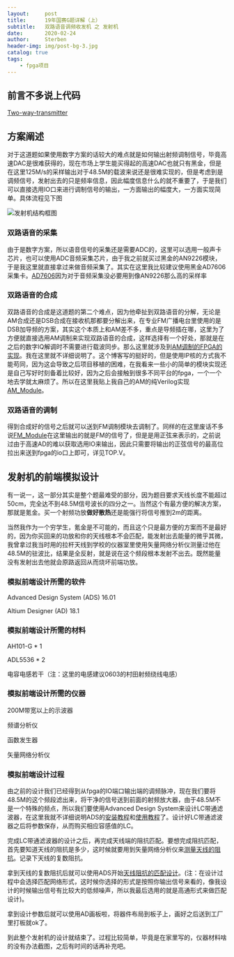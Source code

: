 ```yaml
---
layout:     post
title:      19年国赛G题详解（上）
subtitle:   双路语音调频收发机 之 发射机
date:       2020-02-24
author:     Sterben
header-img: img/post-bg-3.jpg
catalog: true
tags:
    - fpga项目
---
```

## 前言不多说上代码

[Two-way-transmitter](https://github.com/Bestduan/Two-way-transmitter)

## 方案阐述

对于这道题如果使用数字方案的话较大的难点就是如何输出射频调制信号，毕竟高速DAC是很难获得的，现在市场上学生能买得起的高速DAC也就只有黑金，但是在这里125M/s的采样输出对于48.5M的载波来说还是很难实现的，但是考虑到是调频信号，发射出去的只是频率信息，因此幅度信息什么的就不重要了，于是我们可以直接选用IO口来进行调制信号的输出，一方面输出的幅度大，一方面实现简单。具体流程见下图

![发射机结构框图](https://i.loli.net/2020/02/28/Dnm694X3kh1Y2ze.png)

### 双路语音的采集

由于是数字方案，所以语音信号的采集还是需要ADC的，这里可以选用一般声卡芯片，也可以使用ADC音频采集芯片，由于我之前就买过黑金的AN9226模块，于是我这里就直接拿过来做音频采集了。其实在这里我比较建议使用黑金AD7606采集卡。[AD7606](https://item.taobao.com/item.htm?spm=a1z10.5-c-s.w4002-21639808658.27.7945402b2hxZ6X&id=45306015885)因为对于音频采集没必要用到像AN9226那么高的采样率

### 双路语音的合成

双路语音的合成是这道题的第二个难点，因为他牵扯到双路语音的分解，无论是AM合成还是DSB合成在接收机那都要分解出来，在专业FM广播电台里使用的是DSB加导频的方案，其实这个本质上和AM差不多，重点是导频插在哪，这里为了方便就直接选用AM调制来实现双路语音的合成，这样选择有一个好处，那就是在之后的数字IQ解调时不需要进行载波同步。那么这里就涉及到[AM调制的FPGA的实现](https://blog.csdn.net/HOOKNET/article/details/79129451)。我在这里就不详细说明了。这个博客写的挺好的，但是使用IP核的方式我不能苟同，因为这会导致之后项目移植的困难，在我看来一些小的简单的模块实现还是自己写好时刻备着比较好，因为之后会接触到很多不同平台的fpga，一个一个地去学就太麻烦了。所以在这里我贴上我自己的AM的纯Verilog实现[AM_Module](https://github.com/Bestduan/Two-way-transmitter/blob/master/Match_C.srcs/sources_1/new/AM_Module.v)。

### 双路语音的调制

得到合成好的信号之后就可以送到FM调制模块去调制了。同样的在这里废话不多说[FM_Module](https://github.com/Bestduan/Two-way-transmitter/blob/master/Match_C.srcs/sources_1/new/FM_Module.v)在这里输出的就是FM的信号了，但是是用正弦来表示的，之前说过由于高速AD的难以获取选用IO来输出，因此只需要将输出的正弦信号的最高位拉出来送到fpga的io口上即可，详见TOP.V。

## 发射机的前端模拟设计

有一说一，这一部分其实是整个题最难受的部分，因为题目要求天线长度不能超过50cm，完全达不到48.5M信号波长的四分之一。当然这个有最方便的解决方案，那就是氪金。买一个射频功放**做好散热**还是能强行将信号推到2m的距离。

当然我作为一个穷学生，氪金是不可能的，而且这个只是最方便的方案而不是最好的，因为你买回来的功放和你的天线根本不会匹配，能发射出去能量的微乎其微，我曾拿过我当时用的拉杆天线到学校的仪器室里使用矢量网络分析仪测量过他在48.5M的驻波比，结果是全反射，就是说在这个频段根本发射不出去。既然能量没有发射出去他就会原路返回从而烧坏前端功放。

### 模拟前端设计所需的软件

Advanced Design System (ADS) 16.01

Altium Designer (AD) 18.1

### 模拟前端设计所需的材料

AH101-G * 1

ADL5536 * 2

电容电感若干（注：这里的电感建议0603的村田射频绕线电感）

### 模拟前端设计所需的仪器

200M带宽以上的示波器

频谱分析仪

函数发生器

矢量网络分析仪

### 模拟前端设计过程

由之前的设计我们已经得到从fpga的IO端口输出端的调频脉冲，现在我们要将48.5M的这个频段滤出来，将干净的信号送到前面的射频放大器，由于48.5M不是一个特殊的频点，所以我们要使用Advanced Design System来设计LC带通滤波器，在这里我就不详细说明ADS的[安装教程](https://www.jb51.net/softjc/632231.html)和[使用教程](http://www.mweda.com/Agilent/Agilent_384.html)了。设计好LC带通滤波器之后将参数保存，从而购买相应容感值的LC。

完成LC带通滤波器的设计之后，再完成天线端的阻抗匹配。要想完成阻抗匹配，首先要知道天线的阻抗是多少，这时候就要用到矢量网络分析仪来[测量天线的阻抗](http://www.antenna-theory.com/cn/measurements/impedance.php)。记录下天线的复数阻抗。

拿到天线的复数阻抗后就可以使用ADS开始[天线阻抗的匹配设计](https://wenku.baidu.com/view/fa7356282af90242a895e586.html)。(注：在设计过程中会选择匹配网络形式，这时候你选择的形式是按照你输出信号来看的，像我设计的时候输出信号有比较大的低频噪声，所以我最后选用的就是高通形式来做匹配设计)。

拿到设计参数后就可以使用AD画板啦，将器件布局到板子上，画好之后送到工厂里打板就ok了。

到此整个发射机的设计就结束了。过程比较简单，毕竟是在家里写的，仪器材料啥的没有办法截图，之后有时间的话再补充吧。
